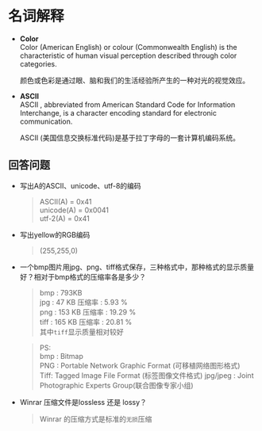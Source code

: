 名词解释
====

*   **Color**   
    Color (American English) or colour (Commonwealth English) is the characteristic of human visual perception described through color categories.   
    
    颜色或色彩是通过眼、脑和我们的生活经验所产生的一种对光的视觉效应。

*   **ASCII**  
    ASCII , abbreviated from American Standard Code for Information Interchange, is a character encoding standard for electronic communication.

    ASCII (美国信息交换标准代码)是基于拉丁字母的一套计算机编码系统。


## 回答问题

*   写出A的ASCII、unicode、utf-8的编码

    >ASCII(A) = 0x41   
    unicode(A) = 0x0041   
    utf-2(A) = 0x41

*   写出yellow的RGB编码

    >(255,255,0)

*   一个bmp图片用jpg、png、tiff格式保存，三种格式中，那种格式的显示质量好？相对于bmp格式的压缩率各是多少？

    >bmp : 793KB   
    jpg : 47 KB         压缩率 : 5.93 %   
    png : 153 KB        压缩率 : 19.29 %  
    tiff : 165 KB       压缩率 : 20.81 %  
    其中`tiff`显示质量相对较好

    >PS:  
    bmp : Bitmap   
    PNG : Portable Network Graphic Format  (可移植网络图形格式)  
    Tiff: Tagged Image File Format  (标签图像文件格式)
    jpg/jpeg : Joint Photographic Experts Group(联合图像专家小组)
    

*   Winrar 压缩文件是lossless 还是 lossy？

    > Winrar 的压缩方式是标准的`无损`压缩